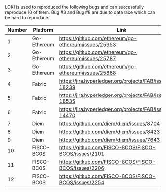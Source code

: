LOKI is used to reproduced the following bugs and can successfully reproduce 10 of them. Bug #3 and Bug #8 are due to data race which can be hard to reproduce.

| Number | Platform    | Link                                                       |
|--------|-------------|------------------------------------------------------------|
| 1      | Go-Ethereum | https://github.com/ethereum/go-ethereum/issues/25953       |
| 2      | Go-Ethereum | https://github.com/ethereum/go-ethereum/issues/25787       |
| 3      | Go-Ethereum | https://github.com/ethereum/go-ethereum/issues/25868       |
| 4      | Fabric      | https://jira.hyperledger.org/projects/FAB/issues/FAB-18239 |
| 5      | Fabric      | https://jira.hyperledger.org/projects/FAB/issues/FAB-18535 |
| 6      | Fabric      | https://jira.hyperledger.org/projects/FAB/issues/FAB-14470 |
| 7      | Diem        | https://github.com/diem/diem/issues/8704                   |
| 8      | Diem        | https://github.com/diem/diem/issues/8423                   |
| 9      | Diem        | https://github.com/diem/diem/issues/7643                   |
| 10     | FISCO-BCOS  | https://github.com/FISCO-BCOS/FISCO-BCOS/issues/2101       |
| 11     | FISCO-BCOS  | https://github.com/FISCO-BCOS/FISCO-BCOS/issues/2206       |
| 12     | FISCO-BCOS  | https://github.com/FISCO-BCOS/FISCO-BCOS/issues/2254       |
